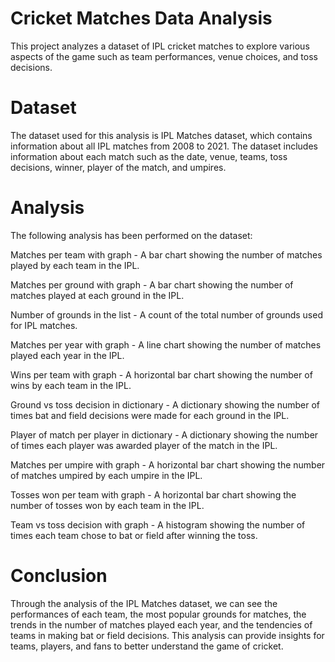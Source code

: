 # Cricket Matches Data Analysis
This project analyzes a dataset of IPL cricket matches to explore various aspects of the game such as team performances, venue choices, and toss decisions.

# Dataset
The dataset used for this analysis is IPL Matches dataset, which contains information about all IPL matches from 2008 to 2021. The dataset includes information about each match such as the date, venue, teams, toss decisions, winner, player of the match, and umpires.

# Analysis
The following analysis has been performed on the dataset:

Matches per team with graph - A bar chart showing the number of matches played by each team in the IPL.

Matches per ground with graph - A bar chart showing the number of matches played at each ground in the IPL.

Number of grounds in the list - A count of the total number of grounds used for IPL matches.

Matches per year with graph - A line chart showing the number of matches played each year in the IPL.

Wins per team with graph - A horizontal bar chart showing the number of wins by each team in the IPL.

Ground vs toss decision in dictionary - A dictionary showing the number of times bat and field decisions were made for each ground in the IPL.

Player of match per player in dictionary - A dictionary showing the number of times each player was awarded player of the match in the IPL.

Matches per umpire with graph - A horizontal bar chart showing the number of matches umpired by each umpire in the IPL.

Tosses won per team with graph - A horizontal bar chart showing the number of tosses won by each team in the IPL.

Team vs toss decision with graph - A histogram showing the number of times each team chose to bat or field after winning the toss.

# Conclusion
Through the analysis of the IPL Matches dataset, we can see the performances of each team, the most popular grounds for matches, the trends in the number of matches played each year, and the tendencies of teams in making bat or field decisions. This analysis can provide insights for teams, players, and fans to better understand the game of cricket.
